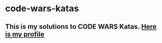 # code-wars-katas
## This is my solutions to CODE WARS Katas. [Here is my profile](https://www.codewars.com/users/Aymane1947)
